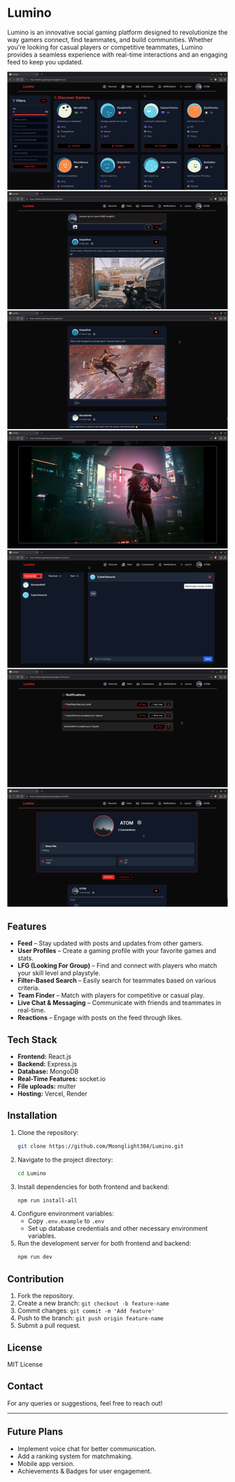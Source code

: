 # Lumino

Lumino is an innovative social gaming platform designed to revolutionize the way gamers connect, find teammates, and build communities. Whether you're looking for casual players or competitive teammates, Lumino provides a seamless experience with real-time interactions and an engaging feed to keep you updated.

![alt text](screenshots/Screenshot_20250619_195121.png)
![alt text](screenshots/Screenshot_20250619_192647.png) 
![alt text](screenshots/Screenshot_20250619_193202.png)
![alt text](screenshots/Screenshot_20250619_193227.png)
![alt text](screenshots/Screenshot_20250619_194510.png) 
![alt text](screenshots/Screenshot_20250619_194625.png)
![alt text](screenshots/Screenshot_20250619_194657.png)

## Features
- **Feed** – Stay updated with posts and updates from other gamers.
- **User Profiles** – Create a gaming profile with your favorite games and stats.
- **LFG (Looking For Group)** – Find and connect with players who match your skill level and playstyle.
- **Filter-Based Search** – Easily search for teammates based on various criteria.
- **Team Finder** – Match with players for competitive or casual play.
- **Live Chat & Messaging** – Communicate with friends and teammates in real-time.
- **Reactions** – Engage with posts on the feed through likes.

## Tech Stack
- **Frontend:** React.js
- **Backend:** Express.js
- **Database:** MongoDB
- **Real-Time Features:** socket.io
- **File uploads:** multer
- **Hosting:** Vercel, Render

## Installation
1. Clone the repository:
   ```sh
   git clone https://github.com/Moonglight304/Lumino.git
   ```
2. Navigate to the project directory:
   ```sh
   cd Lumino
   ```
3. Install dependencies for both frontend and backend:
   ```sh
   npm run install-all
   ```
4. Configure environment variables:
   - Copy `.env.example` to `.env`
   - Set up database credentials and other necessary environment variables.
5. Run the development server for both frontend and backend:
   ```sh
   npm run dev
   ```

## Contribution
1. Fork the repository.
2. Create a new branch: `git checkout -b feature-name`
3. Commit changes: `git commit -m 'Add feature'`
4. Push to the branch: `git push origin feature-name`
5. Submit a pull request.

## License
MIT License

## Contact
For any queries or suggestions, feel free to reach out!

---

## Future Plans
- Implement voice chat for better communication.
- Add a ranking system for matchmaking.
- Mobile app version.
- Achievements & Badges for user engagement.

